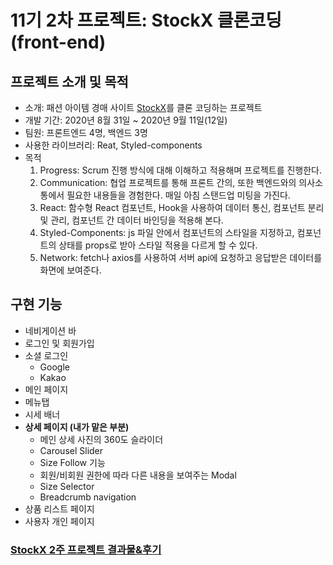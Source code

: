 # 11기 2차 프로젝트: StockX 클론코딩(front-end)

## 프로젝트 소개 및 목적

- 소개: 패션 아이템 경매 사이트 <a href="http://stockx.com/" target="_blank">StockX</a>를 클론 코딩하는 프로젝트
- 개발 기간: 2020년 8월 31일 ~ 2020년 9월 11일(12일)
- 팀원: 프론트엔드 4명, 백엔드 3명
- 사용한 라이브러리: Reat, Styled-components
- 목적
  1. Progress: Scrum 진행 방식에 대해 이해하고 적용해며 프로젝트를 진행한다.
  2. Communication: 협업 프로젝트를 통해 프론트 간의, 또한 백엔드와의 의사소통에서 필요한 내용들을 경험한다. 매일 아침 스탠드업 미팅을 가진다.
  3. React: 함수형 React 컴포넌트, Hook을 사용하여 데이터 통신, 컴포넌트 분리 및 관리, 컴포넌트 간 데이터 바인딩을 적용해 본다.
  4. Styled-Components: js 파일 안에서 컴포넌트의 스타일을 지정하고, 컴포넌트의 상태를 props로 받아 스타일 적용을 다르게 할 수 있다.
  5. Network: fetch나 axios를 사용하여 서버 api에 요청하고 응답받은 데이터를 화면에 보여준다.

## 구현 기능
- 네비게이션 바
- 로그인 및 회원가입
- 소셜 로그인
  - Google
  - Kakao
- 메인 페이지
- 메뉴탭
- 시세 배너
- **상세 페이지 (내가 맡은 부분)**
  - 메인 상세 사진의 360도 슬라이더
  - Carousel Slider
  - Size Follow 기능
  - 회원/비회원 권한에 따라 다른 내용을 보여주는 Modal
  - Size Selector
  - Breadcrumb navigation
- 상품 리스트 페이지
- 사용자 개인 페이지

### [StockX 2주 프로젝트 결과물&후기](https://velog.io/@seob/StockX-2%EC%A3%BC-%ED%94%84%EB%A1%9C%EC%A0%9D%ED%8A%B8-%ED%9B%84%EA%B8%B0)
